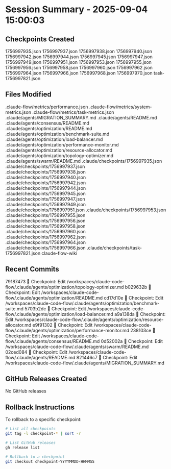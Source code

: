 # Session Summary - 2025-09-04 15:00:03

## Checkpoints Created
1756997935.json
1756997937.json
1756997938.json
1756997940.json
1756997942.json
1756997944.json
1756997945.json
1756997947.json
1756997949.json
1756997951.json
1756997953.json
1756997955.json
1756997956.json
1756997958.json
1756997960.json
1756997962.json
1756997964.json
1756997966.json
1756997968.json
1756997970.json
task-1756997821.json

## Files Modified
.claude-flow/metrics/performance.json
.claude-flow/metrics/system-metrics.json
.claude-flow/metrics/task-metrics.json
.claude/agents/MIGRATION_SUMMARY.md
.claude/agents/README.md
.claude/agents/consensus/README.md
.claude/agents/optimization/README.md
.claude/agents/optimization/benchmark-suite.md
.claude/agents/optimization/load-balancer.md
.claude/agents/optimization/performance-monitor.md
.claude/agents/optimization/resource-allocator.md
.claude/agents/optimization/topology-optimizer.md
.claude/agents/swarm/README.md
.claude/checkpoints/1756997935.json
.claude/checkpoints/1756997937.json
.claude/checkpoints/1756997938.json
.claude/checkpoints/1756997940.json
.claude/checkpoints/1756997942.json
.claude/checkpoints/1756997944.json
.claude/checkpoints/1756997945.json
.claude/checkpoints/1756997947.json
.claude/checkpoints/1756997949.json
.claude/checkpoints/1756997951.json
.claude/checkpoints/1756997953.json
.claude/checkpoints/1756997955.json
.claude/checkpoints/1756997956.json
.claude/checkpoints/1756997958.json
.claude/checkpoints/1756997960.json
.claude/checkpoints/1756997962.json
.claude/checkpoints/1756997964.json
.claude/checkpoints/1756997966.json
.claude/checkpoints/task-1756997821.json
claude-flow-wiki

## Recent Commits
79187473 🔖 Checkpoint: Edit /workspaces/claude-code-flow/.claude/agents/optimization/topology-optimizer.md
b029632b 🔖 Checkpoint: Edit /workspaces/claude-code-flow/.claude/agents/optimization/README.md
cd17d10e 🔖 Checkpoint: Edit /workspaces/claude-code-flow/.claude/agents/optimization/benchmark-suite.md
5703b2dc 🔖 Checkpoint: Edit /workspaces/claude-code-flow/.claude/agents/optimization/load-balancer.md
a9a138da 🔖 Checkpoint: Edit /workspaces/claude-code-flow/.claude/agents/optimization/resource-allocator.md
e9f91302 🔖 Checkpoint: Edit /workspaces/claude-code-flow/.claude/agents/optimization/performance-monitor.md
238103ce 🔖 Checkpoint: Edit /workspaces/claude-code-flow/.claude/agents/consensus/README.md
0d52002a 🔖 Checkpoint: Edit /workspaces/claude-code-flow/.claude/agents/swarm/README.md
02ced084 🔖 Checkpoint: Edit /workspaces/claude-code-flow/.claude/agents/README.md
821446c7 🔖 Checkpoint: Edit /workspaces/claude-code-flow/.claude/agents/MIGRATION_SUMMARY.md

## GitHub Releases Created
No GitHub releases

## Rollback Instructions
To rollback to a specific checkpoint:
```bash
# List all checkpoints
git tag -l checkpoint-* | sort -r

# List GitHub releases
gh release list

# Rollback to a checkpoint
git checkout checkpoint-YYYYMMDD-HHMMSS
```
